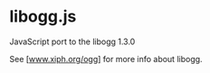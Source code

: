 libogg.js
=========
JavaScript port to the libogg 1.3.0

See [www.xiph.org/ogg] for more info about libogg.
